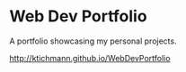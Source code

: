 # Web Dev Portfolio

A portfolio showcasing my personal projects.

http://ktichmann.github.io/WebDevPortfolio

